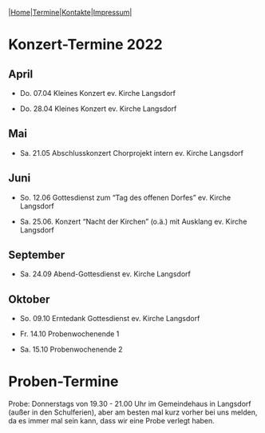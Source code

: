 |[Home](index.md)|[Termine](Termine.md)|[Kontakte](kontakte.md)|[Impressum](impressum.md)|
# Konzert-Termine 2022

## April 

- Do. 07.04   Kleines Konzert ev. Kirche Langsdorf

- Do. 28.04   Kleines Konzert ev. Kirche Langsdorf

## Mai

- Sa. 21.05   Abschlusskonzert Chorprojekt intern ev. Kirche Langsdorf

## Juni

- So. 12.06   Gottesdienst zum “Tag des offenen Dorfes” ev. Kirche Langsdorf

- Sa. 25.06.  Konzert “Nacht der Kirchen” (o.ä.) mit Ausklang ev. Kirche Langsdorf

## September

- Sa. 24.09   Abend-Gottesdienst ev. Kirche Langsdorf

## Oktober

- So. 09.10   Erntedank Gottesdienst ev. Kirche Langsdorf

- Fr. 14.10   Probenwochenende 1
- Sa. 15.10   Probenwochenende 2


# Proben-Termine

Probe: Donnerstags von 19.30 - 21.00 Uhr im Gemeindehaus in Langsdorf (außer in den Schulferien), aber am besten mal kurz vorher bei uns melden, da es immer mal sein kann, dass wir eine Probe verlegt haben.
